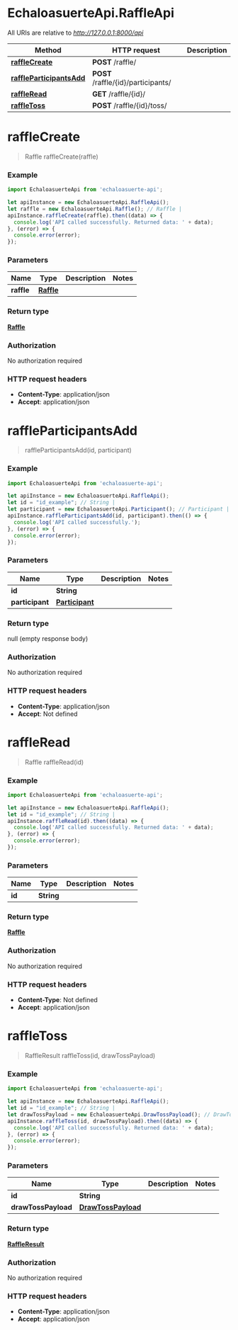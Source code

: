 # EchaloasuerteApi.RaffleApi

All URIs are relative to *http://127.0.0.1:8000/api*

Method | HTTP request | Description
------------- | ------------- | -------------
[**raffleCreate**](RaffleApi.md#raffleCreate) | **POST** /raffle/ | 
[**raffleParticipantsAdd**](RaffleApi.md#raffleParticipantsAdd) | **POST** /raffle/{id}/participants/ | 
[**raffleRead**](RaffleApi.md#raffleRead) | **GET** /raffle/{id}/ | 
[**raffleToss**](RaffleApi.md#raffleToss) | **POST** /raffle/{id}/toss/ | 


<a name="raffleCreate"></a>
# **raffleCreate**
> Raffle raffleCreate(raffle)



### Example
```javascript
import EchaloasuerteApi from 'echaloasuerte-api';

let apiInstance = new EchaloasuerteApi.RaffleApi();
let raffle = new EchaloasuerteApi.Raffle(); // Raffle | 
apiInstance.raffleCreate(raffle).then((data) => {
  console.log('API called successfully. Returned data: ' + data);
}, (error) => {
  console.error(error);
});

```

### Parameters

Name | Type | Description  | Notes
------------- | ------------- | ------------- | -------------
 **raffle** | [**Raffle**](Raffle.md)|  | 

### Return type

[**Raffle**](Raffle.md)

### Authorization

No authorization required

### HTTP request headers

 - **Content-Type**: application/json
 - **Accept**: application/json

<a name="raffleParticipantsAdd"></a>
# **raffleParticipantsAdd**
> raffleParticipantsAdd(id, participant)



### Example
```javascript
import EchaloasuerteApi from 'echaloasuerte-api';

let apiInstance = new EchaloasuerteApi.RaffleApi();
let id = "id_example"; // String | 
let participant = new EchaloasuerteApi.Participant(); // Participant | 
apiInstance.raffleParticipantsAdd(id, participant).then(() => {
  console.log('API called successfully.');
}, (error) => {
  console.error(error);
});

```

### Parameters

Name | Type | Description  | Notes
------------- | ------------- | ------------- | -------------
 **id** | **String**|  | 
 **participant** | [**Participant**](Participant.md)|  | 

### Return type

null (empty response body)

### Authorization

No authorization required

### HTTP request headers

 - **Content-Type**: application/json
 - **Accept**: Not defined

<a name="raffleRead"></a>
# **raffleRead**
> Raffle raffleRead(id)



### Example
```javascript
import EchaloasuerteApi from 'echaloasuerte-api';

let apiInstance = new EchaloasuerteApi.RaffleApi();
let id = "id_example"; // String | 
apiInstance.raffleRead(id).then((data) => {
  console.log('API called successfully. Returned data: ' + data);
}, (error) => {
  console.error(error);
});

```

### Parameters

Name | Type | Description  | Notes
------------- | ------------- | ------------- | -------------
 **id** | **String**|  | 

### Return type

[**Raffle**](Raffle.md)

### Authorization

No authorization required

### HTTP request headers

 - **Content-Type**: Not defined
 - **Accept**: application/json

<a name="raffleToss"></a>
# **raffleToss**
> RaffleResult raffleToss(id, drawTossPayload)



### Example
```javascript
import EchaloasuerteApi from 'echaloasuerte-api';

let apiInstance = new EchaloasuerteApi.RaffleApi();
let id = "id_example"; // String | 
let drawTossPayload = new EchaloasuerteApi.DrawTossPayload(); // DrawTossPayload | 
apiInstance.raffleToss(id, drawTossPayload).then((data) => {
  console.log('API called successfully. Returned data: ' + data);
}, (error) => {
  console.error(error);
});

```

### Parameters

Name | Type | Description  | Notes
------------- | ------------- | ------------- | -------------
 **id** | **String**|  | 
 **drawTossPayload** | [**DrawTossPayload**](DrawTossPayload.md)|  | 

### Return type

[**RaffleResult**](RaffleResult.md)

### Authorization

No authorization required

### HTTP request headers

 - **Content-Type**: application/json
 - **Accept**: application/json

